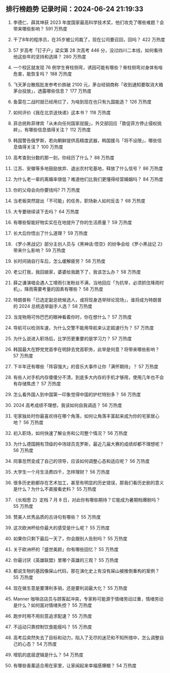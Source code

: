 
## 排行榜趋势 记录时间：2024-06-24 21:19:33
  
  1. 李德仁、薛其坤获 2023 年度国家最高科学技术奖，他们攻克了哪些难题？会带来哪些影响？ 591 万热度
    
  2. 干了8年的程序员，在35岁被公司裁了，现在公司要召回，回吗？ 422 万热度
    
  3. 57 岁高考「钉子户」梁实第 28 次高考 446 分，没过四川二本线，如何看待他这些年的坚持和选择？ 280 万热度
    
  4. 一个校区就发现 76 例学生脊柱侧弯，诱因可能有哪些？脊柱侧弯对身体有啥危害，能恢复吗？ 188 万热度
    
  5. 飞天茅台散瓶批发参考价跌破 2100 元，茅台经销商称「收到通知要取消大箱茅台投放」，透露哪些信息？ 177 万热度
    
  6. 鱼雷在二战时就已经用烂了，为啥到现在也只有九国能造？ 126 万热度
    
  7. 如何评价《我在北京送快递》这本书？ 118 万热度
    
  8. 菲总统称菲律宾「从未向任何国家屈服」，外交部回应「敦促菲方停止侵权挑衅」，有哪些信息值得关注？ 112 万热度
    
  9. 韩国警告俄罗斯，若向朝鲜提供高精度武器，韩国援乌「将不设限」，哪些信息值得关注？ 100 万热度
    
  10. 高考查到分数的那一刻，你经历了什么？ 88 万热度
    
  11. 江苏、安徽等多地鼓励放弃、退出农村宅基地，释放了什么信号？ 86 万热度
    
  12. 为什么老一辈的离婚率很低？难道他们比我们更懂得经营婚姻吗？ 84 万热度
    
  13. 你的父母会向你要钱吗? 71 万热度
    
  14. 当老板突然提出「不可能」的任务，职场新人如何反击？ 68 万热度
    
  15. 大专要继续读下去吗？ 64 万热度
    
  16. 有哪些智能好物实实在在地提升了你的生活质量？ 59 万热度
    
  17. 长大后你悟出了什么道理？ 59 万热度
    
  18. 《罗小黑战记》部分主创人员与《黑神话:悟空》的纷争会给《罗小黑战记 2》带来什么影响？ 59 万热度
    
  19. 长时间骑自行车后，怎么缓解疲劳？ 58 万热度
    
  20. 老公打我，我回娘家，婆婆给我跪下了，我该怎么办？ 58 万热度
    
  21. 薛之谦演唱会遇人工增雨引发粉丝不满，当地回应「为抗旱，必须抓住降雨时机」，降雨需要考量的因素有哪些？ 58 万热度
    
  22. 特朗普称「已选定副总统候选人，或将现身选举辩论现场」，谁将成为特朗普的 2024 总统选举副手人选？ 58 万热度
    
  23. 当宠物用可怜巴巴的眼神看着你时，你在想什么？ 57 万热度
    
  24. 导航可以检测车速，为什么交警不能用导航来认定超速行为？ 57 万热度
    
  25. 为什么说进入职场后，比学历更重要的是学习力？ 57 万热度
    
  26. 韩国最大在野党党首李在明辞去党首职务，此举是何意？将带来哪些影响？ 57 万热度
    
  27. 下半年还有哪些「阵容强大」的音乐大事件让你「满怀期待」？ 57 万热度
    
  28. 有些人对手机内存傻傻分不清，到底多大内存的手机才够用，使用几年也不会有存储焦虑？ 57 万热度
    
  29. 怎么看外国人到中国第一印象觉得中国的护栏特别多？ 56 万热度
    
  30. 2024 高考成绩不理想，我该如何自我调适？ 56 万热度
    
  31. 宅家独处时你最喜欢待在哪个角落，如何让角落丰富起来成为你的宅家居心地？ 56 万热度
    
  32. 初入职场，如何快速了解业务和公司整个情况？ 56 万热度
    
  33. 为什么德国拥有顶级的中场球员克罗斯，最近几届大赛的成绩却都不理想呢？ 56 万热度
    
  34. 同事忽然变成了自己的领导，应该如何调整心态和适应呢？ 56 万热度
    
  35. 大学生一个月生活费四千，怎样理财？ 56 万热度
    
  36. 很多历史剧都存在艺术加工，甚至有明显的历史错误，那我们看历史剧的意义是什么？为什么不直接看史料？ 55 万热度
    
  37. 《长相思 2》定档 7 月 8 日，对此你有哪些期待？它能成为暑期档爆剧吗？ 55 万热度
    
  38. 赞美人优秀品质的古诗句有哪些？ 55 万热度
    
  39. 这次欧洲杯给你最大的感受是什么呢？ 55 万热度
    
  40. 如果你只剩下最后一天了，你会跟别人告别吗？ 55 万热度
    
  41. 关于欧洲杯的「盛世美颜」你有哪些回忆？ 55 万热度
    
  42. 你最讨厌《英雄联盟》里哪个英雄的三观？ 55 万热度
    
  43. 都说生物的基因像屎山代码，那在演化史上有没有屎山被推倒重构的案例？ 55 万热度
    
  44. 现在做生意是要薄利多销，还是要利润最大化？ 55 万热度
    
  45. Manner 咖啡店店员与顾客起冲突，专家称可能源于情绪劳动过重，情绪劳动是什么？如何面对情绪失控？ 55 万热度
    
  46. 跑步时用不用刻意追求配速？ 55 万热度
    
  47. 不运动只靠控制饮食能瘦吗？ 55 万热度
    
  48. 高考后突然失去了目标和动力，陷入了无尽的迷茫和不知所措中，怎么调整自己的心态？ 54 万热度
    
  49. 增肌的底层逻辑是什么？ 54 万热度
    
  50. 有哪些香薰适合用在家里，让家闻起来幸福感爆棚？ 54 万热度
    